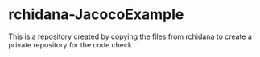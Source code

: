 # rchidana-JacocoExample
This is a repository created by copying the files from rchidana to create a private repository for the code check
